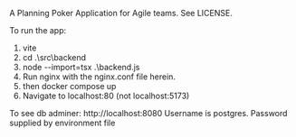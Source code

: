 A Planning Poker Application for Agile teams. See LICENSE.

To run the app:

1) vite
2) cd .\src\backend
3) node --import=tsx .\backend.js
4) Run nginx with the nginx.conf file herein.
5) then docker compose up
6) Navigate to localhost:80 (not localhost:5173)

To see db adminer: http://localhost:8080 Username is postgres. Password supplied by environment file